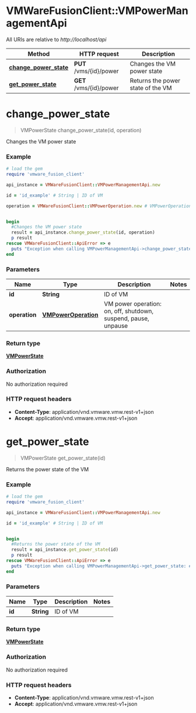 # VMWareFusionClient::VMPowerManagementApi

All URIs are relative to *http://localhost/api*

Method | HTTP request | Description
------------- | ------------- | -------------
[**change_power_state**](VMPowerManagementApi.md#change_power_state) | **PUT** /vms/{id}/power | Changes the VM power state
[**get_power_state**](VMPowerManagementApi.md#get_power_state) | **GET** /vms/{id}/power | Returns the power state of the VM


# **change_power_state**
> VMPowerState change_power_state(id, operation)

Changes the VM power state

### Example
```ruby
# load the gem
require 'vmware_fusion_client'

api_instance = VMWareFusionClient::VMPowerManagementApi.new

id = 'id_example' # String | ID of VM

operation = VMWareFusionClient::VMPowerOperation.new # VMPowerOperation | VM power operation: on, off, shutdown, suspend, pause, unpause


begin
  #Changes the VM power state
  result = api_instance.change_power_state(id, operation)
  p result
rescue VMWareFusionClient::ApiError => e
  puts "Exception when calling VMPowerManagementApi->change_power_state: #{e}"
end
```

### Parameters

Name | Type | Description  | Notes
------------- | ------------- | ------------- | -------------
 **id** | **String**| ID of VM | 
 **operation** | [**VMPowerOperation**](VMPowerOperation.md)| VM power operation: on, off, shutdown, suspend, pause, unpause | 

### Return type

[**VMPowerState**](VMPowerState.md)

### Authorization

No authorization required

### HTTP request headers

 - **Content-Type**: application/vnd.vmware.vmw.rest-v1+json
 - **Accept**: application/vnd.vmware.vmw.rest-v1+json



# **get_power_state**
> VMPowerState get_power_state(id)

Returns the power state of the VM

### Example
```ruby
# load the gem
require 'vmware_fusion_client'

api_instance = VMWareFusionClient::VMPowerManagementApi.new

id = 'id_example' # String | ID of VM


begin
  #Returns the power state of the VM
  result = api_instance.get_power_state(id)
  p result
rescue VMWareFusionClient::ApiError => e
  puts "Exception when calling VMPowerManagementApi->get_power_state: #{e}"
end
```

### Parameters

Name | Type | Description  | Notes
------------- | ------------- | ------------- | -------------
 **id** | **String**| ID of VM | 

### Return type

[**VMPowerState**](VMPowerState.md)

### Authorization

No authorization required

### HTTP request headers

 - **Content-Type**: application/vnd.vmware.vmw.rest-v1+json
 - **Accept**: application/vnd.vmware.vmw.rest-v1+json



